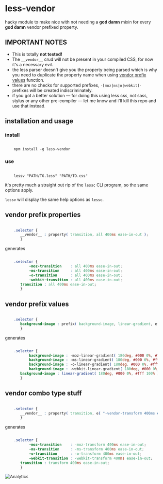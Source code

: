 # less-vendor

hacky module to make nice with not needing a **god damn** mixin for every **god damn** vendor prefixed property.

## IMPORTANT NOTES

- This is totally **not tested!**
- The `__vendor__` crud will not be present in your compiled CSS, for now it's a necessary evil.
- the less parser doesn't give you the property being parsed which is why you need to duplicate the property name when using [vendor prefix values](#vendor-prefix-values) function.
- there are no checks for supported prefixes, `-[moz|ms|o|webkit]-` prefixes will be created indiscriminately.
- if you got a better solution — for doing this using less css, not sass, stylus or any other pre-compiler — let me know and I'll kill this repo and use that instead.

## installation and usage

### install

``` shell

    npm install -g less-vendor

```

### use

``` shell

    lessv "PATH/TO.less" "PATH/TO.css"

```

it's pretty much a straight out rip of the `lessc` CLI program, so the same options apply.

`lessv` will display the same help options as `lessc`.

## vendor prefix properties

``` css

    .selector {
       __vendor__ : property( transition, all 400ms ease-in-out );
       }

```

generates

``` css

    .selector {
           -moz-transition    : all 400ms ease-in-out;
           -ms-transition     : all 400ms ease-in-out;
           -o-transition      : all 400ms ease-in-out;
           -webkit-transition : all 400ms ease-in-out;
       transition : all 400ms ease-in-out;
       }

```

## vendor prefix values

``` css

    .selector {
       background-image : prefix( background-image, linear-gradient, e( "180deg, #000 0%, #fff 100%" )  );
       }

```

generates

``` css

    .selector {
           background-image : -moz-linear-gradient( 180deg, #000 0%, #fff 100% );
           background-image : -ms-linear-gradient( 180deg, #000 0%, #fff 100% );
           background-image : -o-linear-gradient( 180deg, #000 0%, #fff 100% );
           background-image : -webkit-linear-gradient( 180deg, #000 0%, #fff 100% );
       background-image : linear-gradient( 180deg, #000 0%, #fff 100% );
       }

```

## vendor combo type stuff

``` css

    .selector {
       __vendor__ : property( transition, e( "-vendor-transform 400ms ease-in-out" ) );
       }

```

generates

``` css

    .selector {
           -moz-transition    : -moz-transform 400ms ease-in-out;
           -ms-transition     : -ms-transform 400ms ease-in-out;
           -o-transition      : -o-transform 400ms ease-in-out;
           -webkit-transition : -webkit-transform 400ms ease-in-out;
       transition : transform 400ms ease-in-out;
       }

```

![Analytics](https://ga-beacon.appspot.com/UA-15072756-2/constantology/less-vendor/readme)
